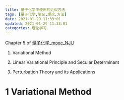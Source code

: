 ```yaml
---
title: 量子化学中使用的近似方法
tags: [量子化学,笔记,理论,方法]
date: 2021-01-29 11:33:01
updated: 2021-01-29 11:33:01
categories: 理论学习
---
```


Chapter 5 of [量子化学_mooc_NJU](https://blog.oddish.cn/e10808c0a9ce/)

1. Variational Method

2. Linear Variational Principle and Secular Determinant

3. Perturbation Theory and its Applications

<!-- more -->

# 1 Variational Method


